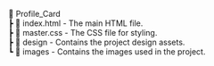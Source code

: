 📂 Profile_Card  
 ┣ 📜 index.html - The main HTML file.  
 ┣ 📜 master.css - The CSS file for styling.  
 ┣ 📂 design - Contains the project design assets.  
 ┗ 📂 images - Contains the images used in the project.  
